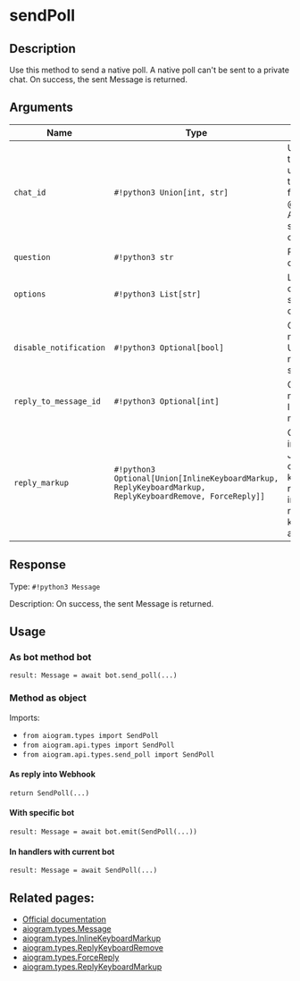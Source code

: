 # sendPoll

## Description

Use this method to send a native poll. A native poll can't be sent to a private chat. On success, the sent Message is returned.


## Arguments

| Name | Type | Description |
| - | - | - |
| `chat_id` | `#!python3 Union[int, str]` | Unique identifier for the target chat or username of the target channel (in the format @channelusername). A native poll can't be sent to a private chat. |
| `question` | `#!python3 str` | Poll question, 1-255 characters |
| `options` | `#!python3 List[str]` | List of answer options, 2-10 strings 1-100 characters each |
| `disable_notification` | `#!python3 Optional[bool]` | Optional. Sends the message silently. Users will receive a notification with no sound. |
| `reply_to_message_id` | `#!python3 Optional[int]` | Optional. If the message is a reply, ID of the original message |
| `reply_markup` | `#!python3 Optional[Union[InlineKeyboardMarkup, ReplyKeyboardMarkup, ReplyKeyboardRemove, ForceReply]]` | Optional. Additional interface options. A JSON-serialized object for an inline keyboard, custom reply keyboard, instructions to remove reply keyboard or to force a reply from the user. |



## Response

Type: `#!python3 Message`

Description: On success, the sent Message is returned.


## Usage


### As bot method bot

```python3
result: Message = await bot.send_poll(...)
```

### Method as object

Imports:

- `from aiogram.types import SendPoll`
- `from aiogram.api.types import SendPoll`
- `from aiogram.api.types.send_poll import SendPoll`

#### As reply into Webhook
```python3
return SendPoll(...)
```

#### With specific bot
```python3
result: Message = await bot.emit(SendPoll(...))
```

#### In handlers with current bot
```python3
result: Message = await SendPoll(...)
```


## Related pages:

- [Official documentation](https://core.telegram.org/bots/api#sendpoll)
- [aiogram.types.Message](../types/message.md)
- [aiogram.types.InlineKeyboardMarkup](../types/inline_keyboard_markup.md)
- [aiogram.types.ReplyKeyboardRemove](../types/reply_keyboard_remove.md)
- [aiogram.types.ForceReply](../types/force_reply.md)
- [aiogram.types.ReplyKeyboardMarkup](../types/reply_keyboard_markup.md)

